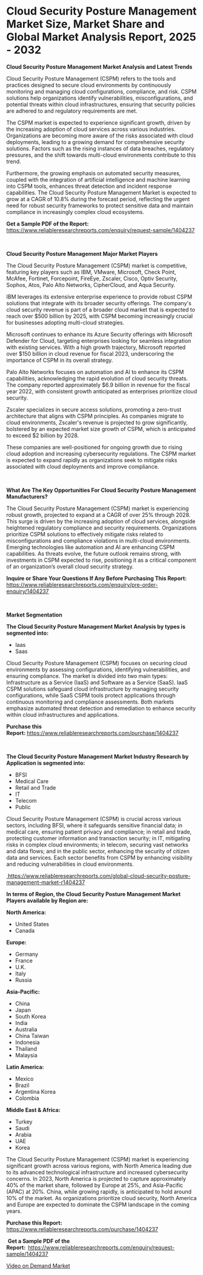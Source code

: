 <p><h1>Cloud Security Posture Management Market Size, Market Share and Global Market Analysis Report, 2025 - 2032</h1></p><p><strong>Cloud Security Posture Management Market Analysis and Latest Trends</strong></p>
<p><p>Cloud Security Posture Management (CSPM) refers to the tools and practices designed to secure cloud environments by continuously monitoring and managing cloud configurations, compliance, and risk. CSPM solutions help organizations identify vulnerabilities, misconfigurations, and potential threats within cloud infrastructures, ensuring that security policies are adhered to and regulatory requirements are met. </p><p>The CSPM market is expected to experience significant growth, driven by the increasing adoption of cloud services across various industries. Organizations are becoming more aware of the risks associated with cloud deployments, leading to a growing demand for comprehensive security solutions. Factors such as the rising instances of data breaches, regulatory pressures, and the shift towards multi-cloud environments contribute to this trend. </p><p>Furthermore, the growing emphasis on automated security measures, coupled with the integration of artificial intelligence and machine learning into CSPM tools, enhances threat detection and incident response capabilities. The Cloud Security Posture Management Market is expected to grow at a CAGR of 10.8% during the forecast period, reflecting the urgent need for robust security frameworks to protect sensitive data and maintain compliance in increasingly complex cloud ecosystems.</p></p>
<p><strong>Get a Sample PDF of the Report:&nbsp;</strong> <a href="https://www.reliableresearchreports.com/enquiry/request-sample/1404237?utm_campaign=3269&utm_medium=2&utm_source=Github&utm_content=ia&utm_term=10032025&utm_id=cloud-security-posture-management">https://www.reliableresearchreports.com/enquiry/request-sample/1404237</a></p>
<p>&nbsp;</p>
<p><strong>Cloud Security Posture Management Major Market Players</strong></p>
<p><p>The Cloud Security Posture Management (CSPM) market is competitive, featuring key players such as IBM, VMware, Microsoft, Check Point, McAfee, Fortinet, Forcepoint, FireEye, Zscaler, Cisco, Optiv Security, Sophos, Atos, Palo Alto Networks, CipherCloud, and Aqua Security. </p><p>IBM leverages its extensive enterprise experience to provide robust CSPM solutions that integrate with its broader security offerings. The company's cloud security revenue is part of a broader cloud market that is expected to reach over $500 billion by 2025, with CSPM becoming increasingly crucial for businesses adopting multi-cloud strategies.</p><p>Microsoft continues to enhance its Azure Security offerings with Microsoft Defender for Cloud, targeting enterprises looking for seamless integration with existing services. With a high growth trajectory, Microsoft reported over $150 billion in cloud revenue for fiscal 2023, underscoring the importance of CSPM in its overall strategy.</p><p>Palo Alto Networks focuses on automation and AI to enhance its CSPM capabilities, acknowledging the rapid evolution of cloud security threats. The company reported approximately $6.9 billion in revenue for the fiscal year 2022, with consistent growth anticipated as enterprises prioritize cloud security.</p><p>Zscaler specializes in secure access solutions, promoting a zero-trust architecture that aligns with CSPM principles. As companies migrate to cloud environments, Zscaler's revenue is projected to grow significantly, bolstered by an expected market size growth of CSPM, which is anticipated to exceed $2 billion by 2028.</p><p>These companies are well-positioned for ongoing growth due to rising cloud adoption and increasing cybersecurity regulations. The CSPM market is expected to expand rapidly as organizations seek to mitigate risks associated with cloud deployments and improve compliance.</p></p>
<p>&nbsp;</p>
<p><strong>What Are The Key Opportunities For Cloud Security Posture Management Manufacturers?</strong></p>
<p><p>The Cloud Security Posture Management (CSPM) market is experiencing robust growth, projected to expand at a CAGR of over 25% through 2028. This surge is driven by the increasing adoption of cloud services, alongside heightened regulatory compliance and security requirements. Organizations prioritize CSPM solutions to effectively mitigate risks related to misconfigurations and compliance violations in multi-cloud environments. Emerging technologies like automation and AI are enhancing CSPM capabilities. As threats evolve, the future outlook remains strong, with investments in CSPM expected to rise, positioning it as a critical component of an organization’s overall cloud security strategy.</p></p>
<p><strong>Inquire or Share Your Questions If Any Before Purchasing This Report:</strong> <a href="https://www.reliableresearchreports.com/enquiry/pre-order-enquiry/1404237?utm_campaign=3269&utm_medium=2&utm_source=Github&utm_content=ia&utm_term=10032025&utm_id=cloud-security-posture-management">https://www.reliableresearchreports.com/enquiry/pre-order-enquiry/1404237</a></p>
<p>&nbsp;</p>
<p><strong>Market Segmentation</strong></p>
<p><strong>The Cloud Security Posture Management Market Analysis by types is segmented into:</strong></p>
<p><ul><li>Iaas</li><li>Saas</li></ul></p>
<p><p>Cloud Security Posture Management (CSPM) focuses on securing cloud environments by assessing configurations, identifying vulnerabilities, and ensuring compliance. The market is divided into two main types: Infrastructure as a Service (IaaS) and Software as a Service (SaaS). IaaS CSPM solutions safeguard cloud infrastructure by managing security configurations, while SaaS CSPM tools protect applications through continuous monitoring and compliance assessments. Both markets emphasize automated threat detection and remediation to enhance security within cloud infrastructures and applications.</p></p>
<p><strong>Purchase this Report:&nbsp;</strong><a href="https://www.reliableresearchreports.com/purchase/1404237?utm_campaign=3269&utm_medium=2&utm_source=Github&utm_content=ia&utm_term=10032025&utm_id=cloud-security-posture-management">https://www.reliableresearchreports.com/purchase/1404237</a></p>
<p>&nbsp;</p>
<p><strong>The Cloud Security Posture Management Market Industry Research by Application is segmented into:</strong></p>
<p><ul><li>BFSI</li><li>Medical Care</li><li>Retail and Trade</li><li>IT</li><li>Telecom</li><li>Public</li></ul></p>
<p><p>Cloud Security Posture Management (CSPM) is crucial across various sectors, including BFSI, where it safeguards sensitive financial data; in medical care, ensuring patient privacy and compliance; in retail and trade, protecting customer information and transaction security; in IT, mitigating risks in complex cloud environments; in telecom, securing vast networks and data flows; and in the public sector, enhancing the security of citizen data and services. Each sector benefits from CSPM by enhancing visibility and reducing vulnerabilities in cloud environments.</p></p>
<p><a href="https://www.reliableresearchreports.com/global-cloud-security-posture-management-market-r1404237?utm_campaign=3269&utm_medium=2&utm_source=Github&utm_content=ia&utm_term=10032025&utm_id=cloud-security-posture-management">&nbsp;https://www.reliableresearchreports.com/global-cloud-security-posture-management-market-r1404237</a></p>
<p><strong>In terms of Region, the Cloud Security Posture Management Market Players available by Region are:</strong></p>
<p>
    <p> <strong> North America: </strong>
        <ul>
            <li>United States</li>
            <li>Canada</li>
        </ul>
        </p> 
    <p> <strong> Europe: </strong>
        <ul>
            <li>Germany</li>
            <li>France</li>
            <li>U.K.</li>
            <li>Italy</li>
            <li>Russia</li>
        </ul>
        </p> 
    <p> <strong> Asia-Pacific: </strong>
        <ul>
            <li>China</li>
            <li>Japan</li>
            <li>South Korea</li>
            <li>India</li>
            <li>Australia</li>
            <li>China Taiwan</li>
            <li>Indonesia</li>
            <li>Thailand</li>
            <li>Malaysia</li>
        </ul>
        </p> 
    <p> <strong> Latin America: </strong>
        <ul>
            <li>Mexico</li>
            <li>Brazil</li>
            <li>Argentina Korea</li>
            <li>Colombia</li>
        </ul>
        </p> 
    <p> <strong> Middle East & Africa: </strong>
        <ul>
            <li>Turkey</li>
            <li>Saudi</li>
            <li>Arabia</li>
            <li>UAE</li>
            <li>Korea</li>
        </ul>
    </p>
    </p>
<p><p>The Cloud Security Posture Management (CSPM) market is experiencing significant growth across various regions, with North America leading due to its advanced technological infrastructure and increased cybersecurity concerns. In 2023, North America is projected to capture approximately 40% of the market share, followed by Europe at 25%, and Asia-Pacific (APAC) at 20%. China, while growing rapidly, is anticipated to hold around 10% of the market. As organizations prioritize cloud security, North America and Europe are expected to dominate the CSPM landscape in the coming years.</p></p>
<p><strong>Purchase this Report: </strong><a href="https://www.reliableresearchreports.com/purchase/1404237?utm_campaign=3269&utm_medium=2&utm_source=Github&utm_content=ia&utm_term=10032025&utm_id=cloud-security-posture-management">https://www.reliableresearchreports.com/purchase/1404237</a></p>
<p>&nbsp;<strong>Get a Sample PDF of the Report:&nbsp;&nbsp;</strong><a href="https://www.reliableresearchreports.com/enquiry/request-sample/1404237?utm_campaign=3269&utm_medium=2&utm_source=Github&utm_content=ia&utm_term=10032025&utm_id=cloud-security-posture-management">https://www.reliableresearchreports.com/enquiry/request-sample/1404237</a></p>
<p><strong></strong></p>
<p><p><a href="https://github.com/stickkinkel/Market-Research-Report-List-1/blob/main/video-on-demand-market.md?utm_campaign=3269&utm_medium=2&utm_source=Github&utm_content=ia&utm_term=10032025&utm_id=cloud-security-posture-management">Video on Demand Market</a></p></p>